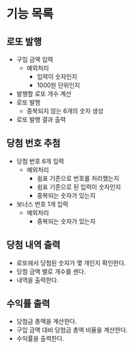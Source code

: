 # 기능 목록

## 로또 발행

- 구입 금액 입력
  - 예외처리
    - 입력이 숫자인지
    - 1000원 단위인지
- 발행할 로또 개수 계산
- 로또 발행
  - 중복되지 않는 6개의 숫자 생성
- 로또 발행 결과 출력

## 당첨 번호 추첨

- 당첨 번호 6개 입력
  - 예외처리
    - 쉼표 기준으로 번호를 처리했는지
    - 쉼표 기준으로 된 입력이 숫자인지
    - 중복되는 숫자가 있는지
- 보너스 번호 1개 입력
  - 예외처리
    - 중복되는 숫자가 있는지

## 당첨 내역 출력

- 로또에서 당첨된 숫자가 몇 개인지 확인한다.
- 당첨 금액 별로 개수를 센다.
- 내역을 출력한다.

## 수익률 출력

- 당첨금 총액을 계산한다.
- 구입 금액 대비 당첨금 총액 비율을 계산한다.
- 수익률을 출력한다.
